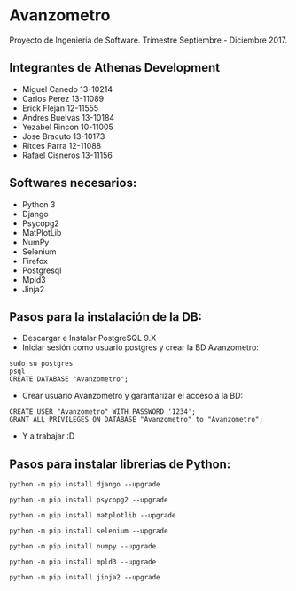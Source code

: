 # Avanzometro
Proyecto de Ingenieria de Software. Trimestre Septiembre - Diciembre 2017.

## Integrantes de Athenas Development
 - Miguel Canedo 13-10214
 - Carlos Perez 13-11089
 - Erick Flejan 12-11555
 - Andres Buelvas 13-10184
 - Yezabel Rincon 10-11005
 - Jose Bracuto 13-10173
 - Ritces Parra 12-11088
 - Rafael Cisneros 13-11156
 
## Softwares necesarios:
  - Python 3
  - Django
  - Psycopg2
  - MatPlotLib
  - NumPy
  - Selenium
  - Firefox
  - Postgresql
  - Mpld3
  - Jinja2
  
## Pasos para la instalación de la DB:
- Descargar e Instalar PostgreSQL 9.X
- Iniciar sesión como usuario postgres y crear la BD Avanzometro:
```
sudo su postgres
psql
CREATE DATABASE "Avanzometro";
```
- Crear usuario Avanzometro y garantarizar el acceso a la BD:
```
CREATE USER "Avanzometro" WITH PASSWORD '1234';
GRANT ALL PRIVILEGES ON DATABASE "Avanzometro" to "Avanzometro";
```
- Y a trabajar :D

## Pasos para instalar librerias de Python:
 ```
 python -m pip install django --upgrade
 
 python -m pip install psycopg2 --upgrade
 
 python -m pip install matplotlib --upgrade
 
 python -m pip install selenium --upgrade
 
 python -m pip install numpy --upgrade
 
 python -m pip install mpld3 --upgrade
 
 python -m pip install jinja2 --upgrade
 ```

